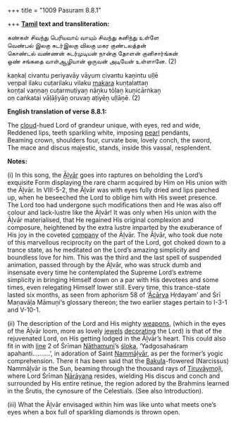 +++
title = "1009 Pasuram 8.8.1"

+++
**[Tamil](/definition/tamil#history "show Tamil definitions") text and transliteration:**

கண்கள் சிவந்து பெரியவாய் வாயும் சிவந்து கனிந்து உள்ளே  
வெண்பல் இலகு சுடர்இலகு விலகு மகர குண்டலத்தன்  
கொண்டல் வண்ணன் சுடர்முடியன் நான்கு தோளன் குனிசார்ங்கன்  
ஒண் சங்கதை வாள்ஆழியான் ஒருவன் அடியேன் உள்ளானே. (2)

kaṇkaḷ civantu periyavāy vāyum civantu kaṉintu uḷḷē  
veṇpal ilaku cuṭarilaku vilaku [makara](/definition/makara#vaishnavism "show makara definitions") kuṇṭalattaṉ  
koṇṭal vaṇṇaṉ cuṭarmuṭiyaṉ nāṉku tōḷaṉ kuṉicārṅkaṉ  
oṇ caṅkatai vāḷāḻiyāṉ oruvaṉ aṭiyēṉ uḷḷāṉē. (2)

**English translation of verse 8.8.1:**

The [cloud](/definition/cloud#history "show cloud definitions")-hued Lord of grandeur unique, with eyes, red and wide,  
Reddened lips, teeth sparkling white, imposing [pearl](/definition/pearl#history "show pearl definitions") pendants,  
Beaming crown, shoulders four, curvate bow, lovely conch, the sword,  
The mace and discus majestic, stands, inside this vassal, resplendent.

**Notes:**

\(i\) In this song, the [Āḻvār](/definition/aḻvar#vaishnavism "show Āḻvār definitions") goes into raptures on beholding the Lord’s exquisite Form displaying the rare charm acquired by Him on His union with the Āḻvār. In VIII-5-2, the Āḻvār was with eyes fully dried and lips parched up, when he beseeched the Lord to oblige him with His sweet presence. The Lord too had undergone such modifications then and He was also off colour and lack-lustre like the Āḻvār! It was only when His union with the Āḻvār materialised, that He regained His original complexion and composure, heightened by the extra lustre imparted by the exuberance of His joy in the coveted [company](/definition/company#history "show company definitions") of the Āḻvār. The Āḻvār, who took due note of this marvellous reciprocity on the part of the Lord, got choked down to a trance state, as he meditated on the Lord’s amazing simplicity and boundless love for him. This was the third and the last spell of suspended animation, passed through by the Āḻvār, who was struck dumb and insensate every time he contemplated the Supreme Lord’s extreme simplicity in bringing Himself down on a par with His devotees and some times, even relegating Himself lower still. Every time, this trance-state lasted six months, as seen from aphorism 58 of ‘[Ācārya](/definition/acarya#vaishnavism "show Ācārya definitions") Hṛdayam’ and Śrī Maṇavāḷa Māmuṉi‘s glossary thereon; the two earlier stages pertain to I-3-1 and V-10-1.

\(ii\) The description of the Lord and His mighty [weapons](/definition/weapon#history "show weapons definitions"), (which in the eyes of the Āḻvār loom, more as lovely [jewels](/definition/jewel#history "show jewels definitions") [decorating](/definition/decorating#history "show decorating definitions") the Lord) is that of the rejuvenated Lord, on His getting lodged in the Āḻvār’s heart. This could also fit in with [line](/definition/line#history "show line definitions") 2 of Śrīman [Nāthamuni](/definition/nathamuni#vaishnavism "show Nāthamuni definitions")’s [śloka](/definition/sloka#vaishnavism "show śloka definitions"), ‘Yadgosahaśraṃ apahanti..........’, in adoration of Saint [Nammāḻvār](/definition/nammalvar#vaishnavism "show Nammāḻvār definitions"), as per the former’s yogic comprehension. There it has been said that the [Bakula](/definition/bakula#history "show Bakula definitions")-flowered (Narcissus) Nammāḻvār is the Sun, beaming through the thousand rays of [Tiruvāymoḻi](/definition/tiruvaymoli#vaishnavism "show Tiruvāymoḻi definitions"), where Lord Śrīman [Nārāyaṇa](/definition/narayana#vaishnavism "show Nārāyaṇa definitions") resides, wielding His discus and conch and surrounded by His entire retinue, the region adored by the Brahmins learned in the Śrutis, the cynosure of the Celestials. (See also Introduction).

\(iii\) What the Āḻvār envisaged within him was like unto what meets one’s eyes when a box full of sparkling diamonds is thrown open.


